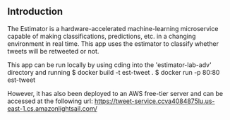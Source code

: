 ## Introduction

The Estimator is a hardware-accelerated machine-learning microservice capable of making classifications, predictions, etc. in a changing environment in real time. This app uses the estimator to classify whether tweets will be retweeted or not.

This app can be run locally by using cding into the 'estimator-lab-adv' directory and running
  $ docker build -t est-tweet .
  $ docker run -p 80:80 est-tweet

However, it has also been deployed to an AWS free-tier server and can be accessed at the following url:
  https://tweet-service.ccva4084875lu.us-east-1.cs.amazonlightsail.com/
